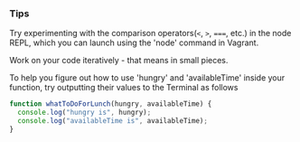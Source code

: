 ### Tips

Try experimenting with the comparison operators(`<`, `>`, `===`, etc.) in the node REPL, which you can launch using the 'node' command in Vagrant.

Work on your code iteratively - that means in small pieces.

To help you figure out how to use 'hungry' and 'availableTime' inside your function, try outputting their values to the Terminal as follows

```javascript
function whatToDoForLunch(hungry, availableTime) {
  console.log("hungry is", hungry);
  console.log("availableTime is", availableTime);
}
```